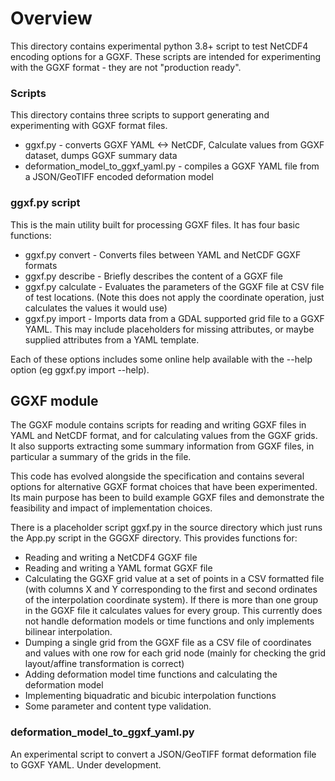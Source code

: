 # Overview

This directory contains experimental python 3.8+ script to test NetCDF4 encoding options for a GGXF.
These scripts are intended for experimenting with the GGXF format - they are not "production ready".  

### Scripts

This directory contains three scripts to support generating and experimenting with GGXF format files.

* ggxf.py - converts GGXF YAML <-> NetCDF, Calculate values from GGXF dataset, dumps GGXF summary data
* deformation_model_to_ggxf_yaml.py - compiles a GGXF YAML file from a JSON/GeoTIFF encoded deformation model

### ggxf.py script

This is the main utility built for processing GGXF files. It has four basic functions:

* ggxf.py convert - Converts files between YAML and NetCDF GGXF formats
* ggxf.py describe - Briefly describes the content of a GGXF file
* ggxf.py calculate - Evaluates the parameters of the GGXF file at CSV file of test locations.  (Note this does not apply the coordinate operation, just calculates the values it would use)
* ggxf.py import - Imports data from a GDAL supported grid file to a GGXF YAML.  This may include placeholders for missing attributes, or maybe supplied attributes from a YAML template.

Each of these options includes some online help available with the --help option (eg ggxf.py import --help).

## GGXF module

The GGXF module contains scripts for reading and writing GGXF files in YAML and NetCDF format, and for calculating values from the GGXF grids.  It also supports extracting some summary information from GGXF files, in particular a summary of the grids in the file.  

This code has evolved alongside the specification and contains several options for alternative GGXF format choices that have been experimented.  Its main purpose has been to build example GGXF files and demonstrate the feasibility and impact of implementation choices.

There is a placeholder script ggxf.py in the source directory which just runs the App.py script in the GGGXF directory.  This provides functions for:

* Reading and writing a NetCDF4 GGXF file
* Reading and writing a YAML format GGXF file
* Calculating the GGXF grid value at a set of points in a CSV formatted file (with columns X and Y corresponding to the first and second ordinates of the interpolation coordinate system).  If there is more than one group in the GGXF file it calculates values for every group.  This currently does not handle deformation models or time functions and only implements bilinear interpolation.
* Dumping a single grid from the GGXF file as a CSV file of coordinates and values with one row for each grid node (mainly for checking the grid layout/affine transformation is correct)
* Adding deformation model time functions and calculating the deformation model
* Implementing biquadratic and bicubic interpolation functions
* Some parameter and content type validation.

### deformation_model_to_ggxf_yaml.py

An experimental script to convert a JSON/GeoTIFF format deformation file to GGXF YAML.  Under development.
